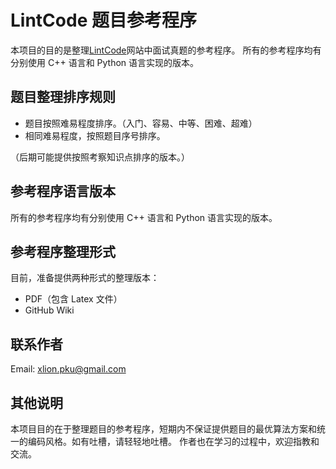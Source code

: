 # LintCode 题目参考程序
本项目的目的是整理[LintCode](http://www.lintcode.com/)网站中面试真题的参考程序。
所有的参考程序均有分别使用 C++ 语言和 Python 语言实现的版本。

## 题目整理排序规则
* 题目按照难易程度排序。（入门、容易、中等、困难、超难）
* 相同难易程度，按照题目序号排序。

（后期可能提供按照考察知识点排序的版本。）

## 参考程序语言版本
所有的参考程序均有分别使用 C++ 语言和 Python 语言实现的版本。

## 参考程序整理形式
目前，准备提供两种形式的整理版本：
* PDF（包含 Latex 文件）
* GitHub Wiki

## 联系作者
Email: xlion.pku@gmail.com

## 其他说明
本项目目的在于整理题目的参考程序，短期内不保证提供题目的最优算法方案和统一的编码风格。如有吐槽，请轻轻地吐槽。
作者也在学习的过程中，欢迎指教和交流。

